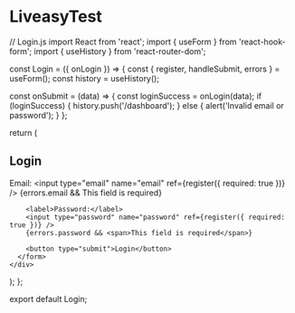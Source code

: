 # LiveasyTest

// Login.js
import React from 'react';
import { useForm } from 'react-hook-form';
import { useHistory } from 'react-router-dom';

const Login = ({ onLogin }) => {
  const { register, handleSubmit, errors } = useForm();
  const history = useHistory();

  const onSubmit = (data) => {
    const loginSuccess = onLogin(data);
    if (loginSuccess) {
      history.push('/dashboard');
    } else {
      alert('Invalid email or password');
    }
  };

  return (
    <div>
      <h2>Login</h2>
      <form onSubmit={handleSubmit(onSubmit)}>
        <label>Email:</label>
        <input type="email" name="email" ref={register({ required: true })} />
        {errors.email && <span>This field is required</span>}

        <label>Password:</label>
        <input type="password" name="password" ref={register({ required: true })} />
        {errors.password && <span>This field is required</span>}

        <button type="submit">Login</button>
      </form>
    </div>
  );
};

export default Login;
